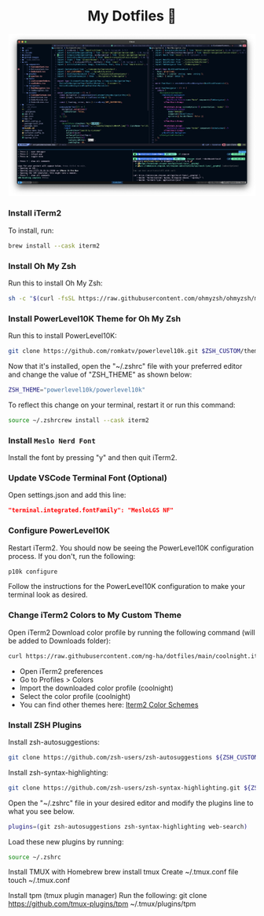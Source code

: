 <h1 align="center">My Dotfiles 🎉  </h1>

![My-dotfiles](./github-images/dotfile.png)

### Install iTerm2

To install, run:

```bash
brew install --cask iterm2
```

### Install Oh My Zsh

Run this to install Oh My Zsh:

```bash
sh -c "$(curl -fsSL https://raw.githubusercontent.com/ohmyzsh/ohmyzsh/master/tools/install.sh)"
```

### Install PowerLevel10K Theme for Oh My Zsh

Run this to install PowerLevel10K:

```bash
git clone https://github.com/romkatv/powerlevel10k.git $ZSH_CUSTOM/themes/powerlevel10k
```

Now that it's installed, open the "~/.zshrc" file with your preferred editor and change the value of "ZSH_THEME" as shown below:

```bash
ZSH_THEME="powerlevel10k/powerlevel10k"
```

To reflect this change on your terminal, restart it or run this command:

```bash
source ~/.zshrcrew install --cask iterm2
```

### Install `Meslo Nerd Font`

Install the font by pressing "y" and then quit iTerm2.

### Update VSCode Terminal Font (Optional)

Open settings.json and add this line:

```JSON
"terminal.integrated.fontFamily": "MesloLGS NF"
```

### Configure PowerLevel10K

Restart iTerm2. You should now be seeing the PowerLevel10K configuration process. If you don't, run the following:

```bash
p10k configure
```

Follow the instructions for the PowerLevel10K configuration to make your terminal look as desired.

### Change iTerm2 Colors to My Custom Theme

Open iTerm2
Download color profile by running the following command (will be added to Downloads folder):

```bash
curl https://raw.githubusercontent.com/ng-ha/dotfiles/main/coolnight.itermcolors --output ~/Downloads/coolnight.itermcolors
```

- Open iTerm2 preferences
- Go to Profiles > Colors
- Import the downloaded color profile (coolnight)
- Select the color profile (coolnight)
- You can find other themes here: [Iterm2 Color Schemes](https://iterm2colorschemes.com/)

### Install ZSH Plugins

Install zsh-autosuggestions:

```bash
git clone https://github.com/zsh-users/zsh-autosuggestions ${ZSH_CUSTOM:-~/.oh-my-zsh/custom}/plugins/zsh-autosuggestions
```

Install zsh-syntax-highlighting:

```bash
git clone https://github.com/zsh-users/zsh-syntax-highlighting.git ${ZSH_CUSTOM:-~/.oh-my-zsh/custom}/plugins/zsh-syntax-highlighting
```

Open the "~/.zshrc" file in your desired editor and modify the plugins line to what you see below.

```bash
plugins=(git zsh-autosuggestions zsh-syntax-highlighting web-search)
```

Load these new plugins by running:

```bash
source ~/.zshrc
```

Install TMUX with Homebrew
brew install tmux
Create ~/.tmux.conf file
touch ~/.tmux.conf

Install tpm (tmux plugin manager)
Run the following:
git clone https://github.com/tmux-plugins/tpm ~/.tmux/plugins/tpm
